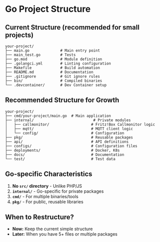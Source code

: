 # Go Project Structure

## Current Structure (recommended for small projects)
```
your-project/
├── main.go              # Main entry point
├── main_test.go         # Tests
├── go.mod               # Module definition
├── .golangci.yml        # Linting configuration
├── Makefile             # Build automation
├── README.md            # Documentation
├── .gitignore           # Git ignore rules
├── bin/                 # Compiled binaries
└── .devcontainer/       # Dev Container setup
```

## Recommended Structure for Growth
```
your-project/
├── cmd/your-project/main.go  # Main application
├── internal/                           # Private modules
│   ├── callmonitor/                   # Fritz!Box Callmonitor logic
│   ├── mqtt/                          # MQTT client logic
│   └── config/                        # Configuration
├── pkg/                               # Reusable packages
├── api/                               # API definitions
├── configs/                           # Configuration files
├── deployments/                       # Docker, K8s
├── docs/                              # Documentation
└── test/                              # Test data
```

## Go-specific Characteristics

1. **No `src/` directory** - Unlike PHP/JS
2. **`internal/`** - Go-specific for private packages
3. **`cmd/`** - For multiple binaries/tools
4. **`pkg/`** - For public, reusable libraries

## When to Restructure?

- **Now:** Keep the current simple structure
- **Later:** When you have 5+ files or multiple packages
